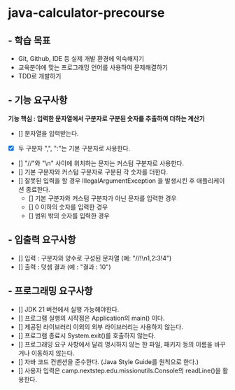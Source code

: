 # java-calculator-precourse

## - 학습 목표
- Git, Github, IDE 등 실제 개발 환경에 익숙해지기  
- 교육분야에 맞는 프로그래밍 언어를 사용하여 문제해결하기  
- TDD로 개발하기

## - 기능 요구사항  
**기능 핵심 : 입력한 문자열에서 구분자로 구분된 숫자를 추출하여 더하는 계산기**  
- [] 문자열을 입력받는다.
- [x] 두 구분자 ",", ":"는 기본 구분자로 사용한다.
- [] "//"와 "\n" 사이에 위치하는 문자는 커스텀 구분자로 사용한다.
- [] 기본 구분자와 커스텀 구분자로 구분된 각 숫자를 더한다.
- [] 잘못된 입력을 할 경우 IllegalArgumentException 을 발생시킨 후 애플리케이션 종료한다.
    - [] 기본 구분자와 커스텀 구분자가 아닌 문자를 입력한 경우
    - [] 0 이하의 숫자를 입력한 경우
    - [] 범위 밖의 숫자를 입력한 경우

## - 입출력 요구사항
- [] 입력 : 구분자와 양수로 구성된 문자열 (예: "//!\n1,2:3!4")
- [] 출력 : 덧셈 결과 (예 : "결과 : 10")

## - 프로그래밍 요구사항
- [] JDK 21 버전에서 실행 가능해야한다.
- [] 프로그램 실행의 시작점은 Application의 main() 이다.
- [] 제공된 라이브러리 이외의 외부 라이브러리는 사용하지 않는다.
- [] 프로그램 종료시 System.exit()를 호출하지 않는다.
- [] 프로그래밍 요구 사항에서 달리 명시하지 않는 한 파일, 패키지 등의 이름을 바꾸거나 이동하지 않는다.
- [] 자바 코드 컨벤션을 준수한다. (Java Style Guide를 원칙으로 한다.)
- [] 사용자 입력은 camp.nextstep.edu.missionutils.Console의 readLine()을 활용한다.